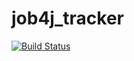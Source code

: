 # job4j_tracker

[![Build Status](https://travis-ci.com/meavv/job4j_tracker.svg?branch=master)](https://travis-ci.com/meavv/job4j_tracker)